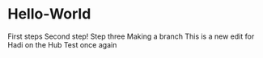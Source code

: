 # Hello-World
First steps
Second step!
Step three
Making a branch
This is a new edit for Hadi on the Hub
Test once again
